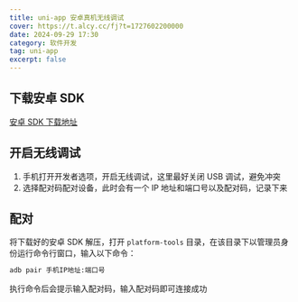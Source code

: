```yaml
---
title: uni-app 安卓真机无线调试
cover: https://t.alcy.cc/fj?t=1727602200000
date: 2024-09-29 17:30
category: 软件开发
tag: uni-app
excerpt: false
---
```


## 下载安卓 SDK

[安卓 SDK 下载地址](https://developer.android.com/tools/releases/platform-tools?hl=zh-cn)

## 开启无线调试

1. 手机打开开发者选项，开启无线调试，这里最好关闭 USB 调试，避免冲突
2. 选择配对码配对设备，此时会有一个 IP 地址和端口号以及配对码，记录下来

## 配对

将下载好的安卓 SDK 解压，打开 `platform-tools` 目录，在该目录下以管理员身份运行命令行窗口，输入以下命令：

```bash
adb pair 手机IP地址:端口号
```

执行命令后会提示输入配对码，输入配对码即可连接成功
